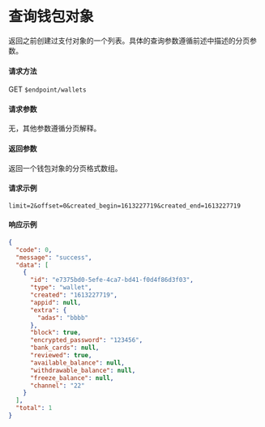 # 查询钱包对象

返回之前创建过支付对象的一个列表。具体的查询参数遵循前述中描述的分页参数。

#### 请求方法

GET `$endpoint/wallets`

#### 请求参数

无，其他参数遵循分页解释。

#### 返回参数

返回一个钱包对象的分页格式数组。

#### 请求示例

```http request
limit=2&offset=0&created_begin=1613227719&created_end=1613227719
```

#### 响应示例
```json
{
  "code": 0,
  "message": "success",
  "data": [
    {
      "id": "e7375bd0-5efe-4ca7-bd41-f0d4f86d3f03",
      "type": "wallet",
      "created": "1613227719",
      "appid": null,
      "extra": {
        "adas": "bbbb"
      },
      "block": true,
      "encrypted_password": "123456",
      "bank_cards": null,
      "reviewed": true,
      "available_balance": null,
      "withdrawable_balance": null,
      "freeze_balance": null,
      "channel": "22"
    }
  ],
  "total": 1
}
```
